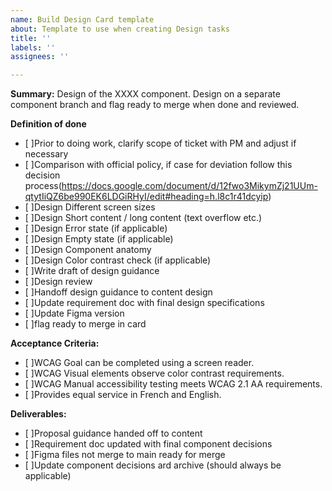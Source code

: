 ```yaml
---
name: Build Design Card template
about: Template to use when creating Design tasks
title: ''
labels: ''
assignees: ''

---
```

**Summary:** Design of the XXXX component. 
Design on a separate component branch and flag ready to merge when done and reviewed.

**Definition of done**
- [ ]Prior to doing work, clarify scope of ticket with PM and adjust if necessary
- [ ]Comparison with official policy, if case for deviation follow this decision process(https://docs.google.com/document/d/12fwo3MikymZj21UUm-qtytIiQZ6be990EK6LDGiRHyI/edit#heading=h.l8c1r41dcyip)
- [ ]Design Different screen sizes
- [ ]Design Short content / long content (text overflow etc.)
- [ ]Design Error state (if applicable)
- [ ]Design Empty state (if applicable)
- [ ]Design Component anatomy
- [ ]Design Color contrast check (if applicable)
- [ ]Write draft of design guidance
- [ ]Design review 
- [ ]Handoff design guidance to content design
- [ ]Update requirement doc with final design specifications
- [ ]Update Figma version
- [ ]flag ready to merge in card

**Acceptance Criteria:**
- [ ]WCAG Goal can be completed using a screen reader.
- [ ]WCAG Visual elements observe color contrast requirements.
- [ ]WCAG Manual accessibility testing meets WCAG 2.1 AA requirements.
- [ ]Provides equal service in French and English.

**Deliverables:** 
- [ ]Proposal guidance handed off to content
- [ ]Requirement doc updated with final component decisions
- [ ]Figma files not merge to main ready for merge
- [ ]Update component decisions ard archive (should always be applicable)
